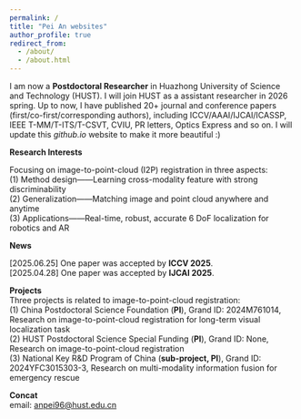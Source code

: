 ```yaml
---
permalink: /
title: "Pei An websites"
author_profile: true
redirect_from: 
  - /about/
  - /about.html
---
```


I am now a **Postdoctoral Researcher** in Huazhong University of Science and Technology (HUST). I will join HUST as a assistant researcher in 2026 spring. Up to now, I have published 20+ journal and conference papers (first/co-first/corresponding authors), including  ICCV/AAAI/IJCAI/ICASSP, IEEE T-MM/T-ITS/T-CSVT, CVIU, PR letters, Optics Express and so on. I will update this _github.io_ website to make it more beautiful :)

**Research Interests**

Focusing on image-to-point-cloud (I2P) registration in three aspects:  
(1)	Method design——Learning cross-modality feature with strong discriminability  
(2)	Generalization——Matching image and point cloud anywhere and anytime  
(3)	Applications——Real-time, robust, accurate 6 DoF localization for robotics and AR

**News**

[2025.06.25] One paper was accepted by **ICCV 2025**.  
[2025.04.28] One paper was accepted by **IJCAI 2025**.

**Projects**  
Three projects is related to image-to-point-cloud registration:  
(1) China Postdoctoral Science Foundation (**PI**), Grand ID: 2024M761014, Research on image-to-point-cloud registration for long-term visual localization task  
(2)	HUST Postdoctoral Science Special Funding (**PI**), Grand ID: None, Research on image-to-point-cloud registration  
(3)	National Key R&D Program of China (**sub-project, PI**), Grand ID: 2024YFC3015303-3, Research on multi-modality information fusion for emergency rescue

**Concat**  
email: anpei96@hust.edu.cn



